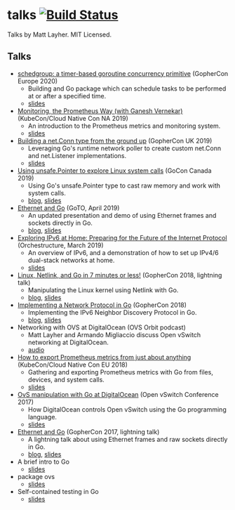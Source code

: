# talks [![Build Status](https://travis-ci.org/mdlayher/talks.svg?branch=master)](https://travis-ci.org/mdlayher/talks)

Talks by Matt Layher. MIT Licensed.

## Talks

- [schedgroup: a timer-based goroutine concurrency primitive](https://www.youtube.com/watch?v=fWTnROKW3bg) (GopherCon Europe 2020)
  - Building and Go package which can schedule tasks to be performed at or after a specified time.
  - [slides](https://talks.godoc.org/github.com/mdlayher/talks/conferences/2020/gopherconeu/schedgroup.slide)
- [Monitoring, the Prometheus Way (with Ganesh Vernekar)](https://www.youtube.com/watch?v=mC6Zt5Ga9UQ) (KubeCon/Cloud Native Con NA 2019)
  - An introduction to the Prometheus metrics and monitoring system.
  - [slides](https://github.com/mdlayher/talks/blob/master/conferences/2019/kccncna/monitoring-the-prometheus-way.pdf)
- [Building a net.Conn type from the ground up](https://www.youtube.com/watch?v=H7b8GGJxpMk) (GopherCon UK 2019)
  - Leveraging Go&#39;s runtime network poller to create custom net.Conn and net.Listener implementations.
  - [slides](https://github.com/mdlayher/talks/blob/master/conferences/2019/gopherconuk/building-a-net-conn-type-from-the-ground-up.pdf)
- [Using unsafe.Pointer to explore Linux system calls](https://www.youtube.com/watch?v=SY-TTmdSrXs) (GoCon Canada 2019)
  - Using Go&#39;s unsafe.Pointer type to cast raw memory and work with system calls.
  - [blog](https://mdlayher.com/blog/unsafe-pointer-and-system-calls/), [slides](https://github.com/mdlayher/talks/blob/master/conferences/2019/goconca/using-unsafe-pointer-to-explore-linux-system-calls.pdf)
- [Ethernet and Go](https://www.youtube.com/watch?v=PaAkgkysFvs) (GoTO, April 2019)
  - An updated presentation and demo of using Ethernet frames and sockets directly in Go.
  - [blog](https://mdlayher.com/blog/network-protocol-breakdown-ethernet-and-go/), [slides](https://talks.godoc.org/github.com/mdlayher/talks/meetups/2019/04-goto/ethernet-and-go.slide#1)
- [Exploring IPv6 at Home: Preparing for the Future of the Internet Protocol](https://www.youtube.com/watch?v=_Mco3qgr4_I) (Orchestructure, March 2019)
  - An overview of IPv6, and a demonstration of how to set up IPv4/6 dual-stack networks at home.
  - [slides](https://github.com/mdlayher/talks/blob/master/meetups/2019/03-orchestructure/exploring-ipv6-at-home.pdf)
- [Linux, Netlink, and Go in 7 minutes or less!](https://www.youtube.com/watch?v=tw-9fNygYE4) (GopherCon 2018, lightning talk)
  - Manipulating the Linux kernel using Netlink with Go.
  - [blog](https://mdlayher.com/blog/linux-netlink-and-go-part-1-netlink/), [slides](https://github.com/mdlayher/talks/blob/master/conferences/2018/gophercon/linux-netlink-and-go.pdf)
- [Implementing a Network Protocol in Go](https://www.youtube.com/watch?v=pUaFW98V1Sc) (GopherCon 2018)
  - Implementing the IPv6 Neighbor Discovery Protocol in Go.
  - [blog](https://about.sourcegraph.com/go/gophercon-2018-implementing-a-network-protocol-in-go/), [slides](https://github.com/mdlayher/talks/blob/master/conferences/2018/gophercon/implementing-a-network-protocol-in-go.pdf)
- Networking with OVS at DigitalOcean (OVS Orbit podcast)
  - Matt Layher and Armando Migliaccio discuss Open vSwitch networking at DigitalOcean.
  - [audio](https://ovsorbit.org/#e61)
- [How to export Prometheus metrics from just about anything](https://www.youtube.com/watch?v=Zk09Mbu0YQk) (KubeCon/Cloud Native Con EU 2018)
  - Gathering and exporting Prometheus metrics with Go from files, devices, and system calls.
  - [slides](https://github.com/mdlayher/talks/blob/master/conferences/2018/kccnceu/how-to-export-prometheus-metrics-from-just-about-anything.pdf)
- [OvS manipulation with Go at DigitalOcean](https://www.youtube.com/watch?v=45PpBbqB2Z0) (Open vSwitch Conference 2017)
  - How DigitalOcean controls Open vSwitch using the Go programming language.
  - [slides](https://github.com/mdlayher/talks/blob/master/conferences/2017/ovscon/ovs-manipulation-with-go-at-digitalocean.pdf)
- [Ethernet and Go](https://www.youtube.com/watch?v=DgNiktCFuBg) (GopherCon 2017, lightning talk)
  - A lightning talk about using Ethernet frames and raw sockets directly in Go.
  - [blog](https://mdlayher.com/blog/network-protocol-breakdown-ethernet-and-go/), [slides](https://talks.godoc.org/github.com/mdlayher/talks/conferences/2017/gophercon/ethernet-and-go.slide#1)
- A brief intro to Go
  - [slides](https://talks.godoc.org/github.com/mdlayher/talks/misc/a-brief-intro-to-go/a-brief-intro-to-go.slide)
- package ovs
  - [slides](https://talks.godoc.org/github.com/mdlayher/talks/misc/package-ovs/package-ovs.slide)
- Self-contained testing in Go
  - [slides](https://talks.godoc.org/github.com/mdlayher/talks/misc/self-contained-testing-in-go/self-contained-testing-in-go.slide)